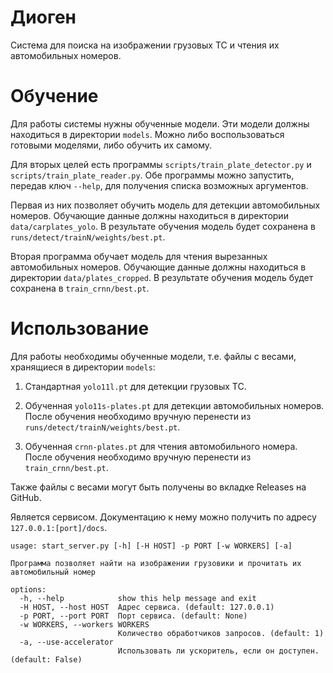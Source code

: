 # Диоген

Система для поиска на изображении грузовых ТС и чтения их автомобильных номеров.

# Обучение

Для работы системы нужны обученные модели. Эти модели должны находиться в директории `models`. Можно либо воспользоваться готовыми моделями, либо обучить их самому. 

Для вторых целей есть программы `scripts/train_plate_detector.py` и `scripts/train_plate_reader.py`. Обе программы можно запустить, передав ключ `--help`, для получения списка возможных аргументов.

Первая из них позволяет обучить модель для детекции автомобильных номеров. Обучающие данные должны находиться в директории `data/carplates_yolo`. В результате обучения модель будет сохранена в `runs/detect/trainN/weights/best.pt`.

Вторая программа обучает модель для чтения вырезанных автомобильных номеров. Обучающие данные должны находиться в директории `data/plates_cropped`. В результате обучения модель будет сохранена в `train_crnn/best.pt`.

# Использование

Для работы необходимы обученные модели, т.е. файлы с весами, хранящиеся в директории `models`:

1. Стандартная `yolo11l.pt` для детекции грузовых ТС.

2. Обученная `yolo11s-plates.pt` для детекции автомобильных номеров. После обучения необходимо вручную перенести из `runs/detect/trainN/weights/best.pt`.

2. Обученная `crnn-plates.pt` для чтения автомобильного номера. После обучения необходимо вручную перенести из `train_crnn/best.pt`.

Также файлы с весами могут быть получены во вкладке Releases на GitHub.

Является сервисом. Документацию к нему можно получить по адресу `127.0.0.1:[port]/docs`.

```
usage: start_server.py [-h] [-H HOST] -p PORT [-w WORKERS] [-a]

Программа позволяет найти на изображении грузовики и прочитать их автомобильный номер

options:
  -h, --help            show this help message and exit
  -H HOST, --host HOST  Адрес сервиса. (default: 127.0.0.1)
  -p PORT, --port PORT  Порт сервиса. (default: None)
  -w WORKERS, --workers WORKERS
                        Количество обработчиков запросов. (default: 1)
  -a, --use-accelerator
                        Использовать ли ускоритель, если он доступен. (default: False)
```